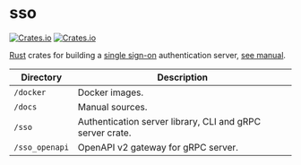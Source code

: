 # sso

[![Crates.io](https://img.shields.io/crates/v/sso?label=sso&style=flat-square)](https://crates.io/crates/sso)
[![Crates.io](https://img.shields.io/crates/l/sso?label=licence&style=flat-square)](https://github.com/mojzu/sso/blob/master/sso/LICENCE)

[Rust](https://www.rust-lang.org/) crates for building a [single sign-on](https://en.wikipedia.org/wiki/Single_sign-on) authentication server, [see manual](https://mojzu.net/sso/).

| Directory      | Description                                               |
| -------------- | --------------------------------------------------------- |
| `/docker`      | Docker images.                                            |
| `/docs`        | Manual sources.                                           |
| `/sso`         | Authentication server library, CLI and gRPC server crate. |
| `/sso_openapi` | OpenAPI v2 gateway for gRPC server.                       |
